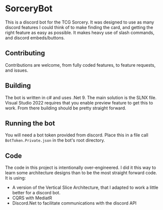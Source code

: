 # SorceryBot
This is a discord bot for the TCG Sorcery. It was designed to use as many discord features I could think of to make finding the card, and getting the right feature as easy as possible. It makes heavy use of slash commands, and discord embeds/buttons.

## Contributing
Contributions are welcome, from fully coded features, to feature requests, and issues.

## Building
The bot is written in c# and uses .Net 9. The main solution is the SLNX file. Visual Studio 2022 requires that you enable preview feature to get this to work. From there building should be pretty straight forward.

## Running the bot
You will need a bot token provided from discord. Place this in a file call `BotToken.Private.json` in the bot's root directory.

## Code
The code in this project is intentionally over-engineered. I did it this way to learn some architecture designs than to be the most straight forward code.
It is using:
 * A version of the Vertical Slice Architecture, that I adapted to work a little better for a discord bot.
 * CQRS with MediatR
 * Discord.Net to facilitate communications with the discord API
